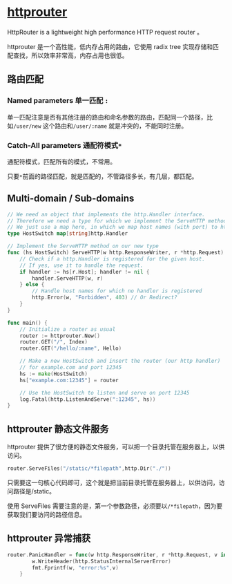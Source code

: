 # [httprouter](https://github.com/julienschmidt/httprouter)

HttpRouter is a lightweight high performance HTTP request router 。

httprouter 是一个高性能，低内存占用的路由，它使用 radix tree 实现存储和匹配查找，所以效率非常高，内存占用也很低。

## 路由匹配

### Named parameters 单一匹配 `:`

单一匹配注意是否有其他注册的路由和命名参数的路由，匹配同一个路径，比如`/user/new` 这个路由和`/user/:name` 就是冲突的，不能同时注册。

### Catch-All parameters 通配符模式`*`

通配符模式，匹配所有的模式，不常用。

只要`*`前面的路径匹配，就是匹配的，不管路径多长，有几层，都匹配。

## Multi-domain / Sub-domains

```go
// We need an object that implements the http.Handler interface.
// Therefore we need a type for which we implement the ServeHTTP method.
// We just use a map here, in which we map host names (with port) to http.Handlers
type HostSwitch map[string]http.Handler

// Implement the ServeHTTP method on our new type
func (hs HostSwitch) ServeHTTP(w http.ResponseWriter, r *http.Request) {
	// Check if a http.Handler is registered for the given host.
	// If yes, use it to handle the request.
	if handler := hs[r.Host]; handler != nil {
		handler.ServeHTTP(w, r)
	} else {
		// Handle host names for which no handler is registered
		http.Error(w, "Forbidden", 403) // Or Redirect?
	}
}

func main() {
	// Initialize a router as usual
	router := httprouter.New()
	router.GET("/", Index)
	router.GET("/hello/:name", Hello)

	// Make a new HostSwitch and insert the router (our http handler)
	// for example.com and port 12345
	hs := make(HostSwitch)
	hs["example.com:12345"] = router

	// Use the HostSwitch to listen and serve on port 12345
	log.Fatal(http.ListenAndServe(":12345", hs))
}
```

## httprouter 静态文件服务

httprouter 提供了很方便的静态文件服务，可以把一个目录托管在服务器上，以供访问。

```go
router.ServeFiles("/static/*filepath",http.Dir("./"))
```

只需要这一句核心代码即可，这个就是把当前目录托管在服务器上，以供访问，访问路径是/static。

使用 ServeFiles 需要注意的是，第一个参数路径，必须要以`/*filepath`，因为要获取我们要访问的路径信息。

## httprouter 异常捕获

```go
router.PanicHandler = func(w http.ResponseWriter, r *http.Request, v interface{}) {
		w.WriteHeader(http.StatusInternalServerError)
		fmt.Fprintf(w, "error:%s",v)
	}
```
